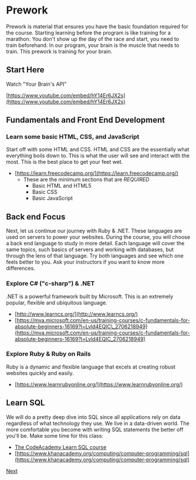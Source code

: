 # Prework

Prework is material that ensures you have the basic foundation required for the course. Starting learning before the program is like training for a marathon. You don't show up the day of the race and start, you need to train beforehand. In our program, your brain is the muscle that needs to train. This prework is training for your brain.

## Start Here

Watch "Your Brain's API"

[https://www.youtube.com/embed/hY14Er6JX2s](https://www.youtube.com/embed/hY14Er6JX2s)

## Fundamentals and Front End Development

### Learn some basic HTML, CSS, and JavaScript

Start off with some HTML and CSS. HTML and CSS are the essentially what everything boils down to. This is what the user will see and interact with the most. This is the best place to get your feet wet.

* [https://learn.freecodecamp.org/](https://learn.freecodecamp.org/)
  - These are the minimum sections that are *REQUIRED*
    - Basic HTML and HTML5
    - Basic CSS 
    - Basic JavaScript

## Back end Focus

Next, let us continue our journey with  Ruby & .NET. These languages are used on servers to power your websites. During the course, you will choose a back end language to study in more detail. Each language will cover the same topics, such basics of servers and working with databases, but through the lens of that language. Try both languages and see which one feels better to you. Ask your instructors if you want to know more differences. 

### Explore C\# \("c-sharp"\) & .NET

.NET is a powerful framework built by Microsoft. This is an extremely popular, flexible and ubiquitous language.

* [http://www.learncs.org/](http://www.learncs.org/)
* [https://mva.microsoft.com/en-us/training-courses/c-fundamentals-for-absolute-beginners-16169?l=Lvld4EQIC\_2706218949](https://mva.microsoft.com/en-us/training-courses/c-fundamentals-for-absolute-beginners-16169?l=Lvld4EQIC_2706218949)


### Explore Ruby & Ruby on Rails

Ruby is a dynamic and flexible language that excels at creating robust websites quickly and easily.

* [https://www.learnrubyonline.org/](https://www.learnrubyonline.org/)

## Learn SQL

We will do a pretty deep dive into SQL since all applications rely on data regardless of what technology they use. We live in a data-driven world. The more comfortable you become with writing SQL statements the better off you'll be. Make some time for this class:

* [The CodeAcademy Learn SQL course](https://www.codecademy.com/learn/learn-sql)
* [https://www.khanacademy.org/computing/computer-programming/sql](https://www.khanacademy.org/computing/computer-programming/sql)

[Next](./10-wrap-up)
